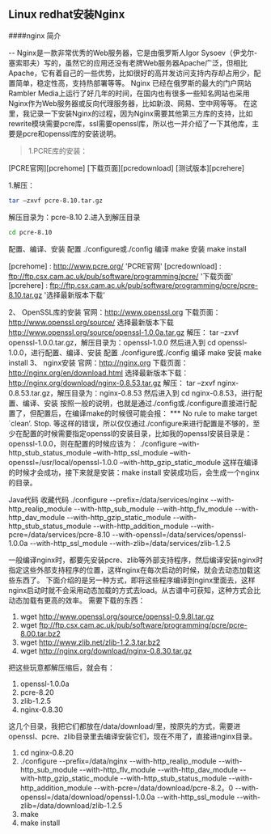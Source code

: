 Linux redhat安装Nginx
---------------------------------

####nginx 简介

-- Nginx是一款非常优秀的Web服务器，它是由俄罗斯人Igor Sysoev（伊戈尔-塞索耶夫）写的，虽然它的应用还没有老牌Web服务器Apache广泛，但相比Apache，它有着自己的一些优势，比如很好的高并发访问支持内存却占用少，配置简单，稳定性高，支持热部署等等。
Nginx 已经在俄罗斯的最大的门户网站Rambler Media上运行了好几年的时间，在国内也有很多一些知名网站也采用Nginx作为Web服务器或反向代理服务器，比如新浪、网易、空中网等等。
在这里，我记录一下安装Nginx的过程，因为Nginx需要其他第三方库的支持，比如rewrite模块需要pcre库，ssl需要openssl库，所以也一并介绍了一下其他库，主要是pcre和openssl库的安装说明。
 
> 1.PCRE库的安装：

[PCRE官网][pcrehome]
[下载页面][pcredownload]
[测试版本][pcrehere]

1.解压：
```sh
tar –zxvf pcre-8.10.tar.gz
```
解压目录为：pcre-8.10
2.进入到解压目录
```sh
cd pcre-8.10
```
配置、编译、安装
配置
./configure或./config
编译
make
安装
make install

[pcrehome] : http://www.pcre.org/ 'PCRE官网'
[pcredownload] : ftp://ftp.csx.cam.ac.uk/pub/software/programming/pcre/ '下载页面'
[pcrehere] : ftp://ftp.csx.cam.ac.uk/pub/software/programming/pcre/pcre-8.10.tar.gz '选择最新版本下载'

2、  OpenSSL库的安装
官网：http://www.openssl.org
下载页面：http://www.openssl.org/source/
选择最新版本下载
http://www.openssl.org/source/openssl-1.0.0a.tar.gz
解压：
tar –zxvf openssl-1.0.0.tar.gz，解压目录为：openssl-1.0.0
然后进入到 cd openssl-1.0.0，进行配置、编译、安装
配置
./configure或./config
编译
make
安装
make install
3、  nginx安装
官网：http://nginx.org
下载页面：http://nginx.org/en/download.html
选择最新版本下载：
http://nginx.org/download/nginx-0.8.53.tar.gz
解压：
tar –zxvf nginx-0.8.53.tar.gz，解压目录为：nginx-0.8.53
然后进入到 cd nginx-0.8.53，进行配置、编译、安装
按照一般的说明，也就是通过./config或./configure直接进行配置了，但配置后，在编译make的时候很可能会报：
*** No rule to make target `clean’.  Stop.
等这样的错误，所以仅仅通过./configure来进行配置是不够的，至少在配置的时候需要指定openssl的安装目录，比如我的openssl安装目录是：openssl-1.0.0，则在配置的时候应该为：
./configure –with-http_stub_status_module –with-http_ssl_module
–with-openssl=/usr/local/openssl-1.0.0 –with-http_gzip_static_module
这样在编译的时候才会成功，接下来就是安装：make install
安装成功后，会生成一个nginx的目录。 
 
 
 
Java代码  收藏代码
./configure --prefix=/data/services/nginx --with-http_realip_module --with-http_sub_module --with-http_flv_module --with-http_dav_module --with-http_gzip_static_module --with-http_stub_status_module --with-http_addition_module --with-pcre=/data/services/pcre-8.10 --with-openssl=/data/services/openssl-1.0.0a --with-http_ssl_module --with-zlib=/data/services/zlib-1.2.5  
 
 
一般编译nginx时，都要先安装pcre、zlib等外部支持程序，然后编译安装nginx时指定这些外部支持程序的位置，这样nginx在每次启动的时候，就会去动态加载这些东西了。
下面介绍的是另一种方式，即将这些程序编译到nginx里面去，这样nginx启动时就不会采用动态加载的方式去load。从古谱中可获知，这种方式会比动态加载有更高的效率。
需要下载的东西：
   1. wget http://www.openssl.org/source/openssl-0.9.8l.tar.gz
   2. wget ftp://ftp.csx.cam.ac.uk/pub/software/programming/pcre/pcre-8.00.tar.bz2
   3. wget http://www.zlib.net/zlib-1.2.3.tar.bz2
   4. wget http://nginx.org/download/nginx-0.8.30.tar.gz

把这些玩意都解压缩后，就会有：

   1. openssl-1.0.0a
   2. pcre-8.20
   3. zlib-1.2.5
   4. nginx-0.8.30

这几个目录，我把它们都放在/data/download/里，按原先的方式，需要进openssl、pcre、zlib目录里去编译安装它们，现在不用了，直接进nginx目录。

   1. cd nginx-0.8.20
   2. ./configure --prefix=/data/nginx --with-http_realip_module --with-http_sub_module --with-http_flv_module --with-http_dav_module --with-http_gzip_static_module --with-http_stub_status_module --with-http_addition_module --with-pcre=/data/download/pcre-8.2。0 --with-openssl=/data/download/openssl-1.0.0a --with-http_ssl_module --with-zlib=/data/download/zlib-1.2.5
   3. make
   4. make install